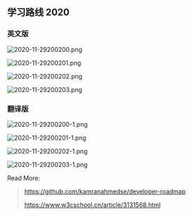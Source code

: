 ## 学习路线 2020

### 英文版

![2020-11-29200200.png](../images/2020-11-29200200.png)

![2020-11-29200201.png](../images/2020-11-29200201.png)

![2020-11-29200202.png](../images/2020-11-29200202.png)

![2020-11-29200203.png](../images/2020-11-29200203.png)

### 翻译版

![2020-11-29200200-1.png](../images/2020-11-29200200-1.png)

![2020-11-29200201-1.png](../images/2020-11-29200201-1.png)

![2020-11-29200202-1.png](../images/2020-11-29200202-1.png)

![2020-11-29200203-1.png](../images/2020-11-29200203-1.png)



Read More:

> https://github.com/kamranahmedse/developer-roadmap
>
> https://www.w3cschool.cn/article/3131568.html
